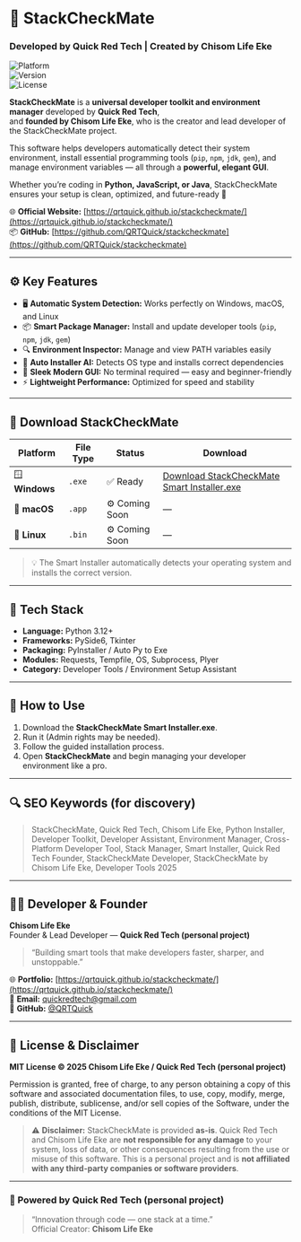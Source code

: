 <!-- 
==============================================================
🧠 StackCheckMate - SEO Metadata
Developed by Quick Red Tech | Created by Chisom Life Eke
==============================================================

Description: StackCheckMate is a universal developer toolkit and environment manager developed by Quick Red Tech.
It helps programmers install and manage Python, Node.js, Java, and Ruby packages while optimizing their system environment.
StackCheckMate is developed and maintained by Chisom Life Eke, who is the founder of Quick Red Tech (personal project, not a registered company).

Keywords: StackCheckMate, Quick Red Tech, Chisom Life Eke, Developer Toolkit, Python Installer, Package Manager GUI,
Cross-Platform Developer Tool, Environment Manager, Smart Installer, Stack Manager, Developer Assistant 2025,
Quick Red Tech Founder, StackCheckMate Creator, Chisom Life Eke Developer

Author: Chisom Life Eke
Organization: Quick Red Tech (personal project)
Website: https://qrtquick.github.io/stackcheckmate/
GitHub: https://github.com/QRTQuick/stackcheckmate
License: MIT
Open Graph Image: https://raw.githubusercontent.com/QRTQuick/stackcheckmate/main/icon.png
==============================================================
-->

# 🧠 StackCheckMate  
### Developed by **Quick Red Tech** | Created by **Chisom Life Eke**  

![Platform](https://img.shields.io/badge/platform-cross--platform-blue?style=for-the-badge)  
![Version](https://img.shields.io/badge/version-1.0.0-red?style=for-the-badge)  
![License](https://img.shields.io/badge/license-MIT-green?style=for-the-badge)

**StackCheckMate** is a **universal developer toolkit and environment manager** developed by **Quick Red Tech**,  
and **founded by Chisom Life Eke**, who is the creator and lead developer of the StackCheckMate project.  

This software helps developers automatically detect their system environment, install essential programming tools (`pip`, `npm`, `jdk`, `gem`), and manage environment variables — all through a **powerful, elegant GUI**.

Whether you’re coding in **Python, JavaScript, or Java**, StackCheckMate ensures your setup is clean, optimized, and future-ready 🚀  

🌐 **Official Website:** [https://qrtquick.github.io/stackcheckmate/](https://qrtquick.github.io/stackcheckmate/)  
📦 **GitHub:** [https://github.com/QRTQuick/stackcheckmate](https://github.com/QRTQuick/stackcheckmate)

---

## ⚙️ Key Features
- 🖥️ **Automatic System Detection:** Works perfectly on Windows, macOS, and Linux  
- 📦 **Smart Package Manager:** Install and update developer tools (`pip`, `npm`, `jdk`, `gem`)  
- 🔍 **Environment Inspector:** Manage and view PATH variables easily  
- 🧠 **Auto Installer AI:** Detects OS type and installs correct dependencies  
- 🎨 **Sleek Modern GUI:** No terminal required — easy and beginner-friendly  
- ⚡ **Lightweight Performance:** Optimized for speed and stability  

---

## 🚀 Download StackCheckMate
| Platform | File Type | Status | Download |
|-----------|------------|--------|-----------|
| 🪟 **Windows** | `.exe` | ✅ Ready | [Download StackCheckMate Smart Installer.exe](https://github.com/QRTQuick/stackcheckmate/releases/download/release-1.0/StackCheckMate_Smart_Installer.exe) |
| 🍎 **macOS** | `.app` | ⚙️ Coming Soon | — |
| 🐧 **Linux** | `.bin` | ⚙️ Coming Soon | — |

> 💡 The Smart Installer automatically detects your operating system and installs the correct version.

---

## 🧰 Tech Stack
- **Language:** Python 3.12+  
- **Frameworks:** PySide6, Tkinter  
- **Packaging:** PyInstaller / Auto Py to Exe  
- **Modules:** Requests, Tempfile, OS, Subprocess, Plyer  
- **Category:** Developer Tools / Environment Setup Assistant  

---

## 🧠 How to Use
1. Download the **StackCheckMate Smart Installer.exe**.  
2. Run it (Admin rights may be needed).  
3. Follow the guided installation process.  
4. Open **StackCheckMate** and begin managing your developer environment like a pro.  

---

## 🔍 SEO Keywords (for discovery)
> StackCheckMate, Quick Red Tech, Chisom Life Eke, Python Installer, Developer Toolkit, Developer Assistant, Environment Manager, Cross-Platform Developer Tool, Stack Manager, Smart Installer, Quick Red Tech Founder, StackCheckMate Developer, StackCheckMate by Chisom Life Eke, Developer Tools 2025  

---

## 👨‍💻 Developer & Founder
**Chisom Life Eke**  
Founder & Lead Developer — **Quick Red Tech (personal project)**  
> “Building smart tools that make developers faster, sharper, and unstoppable.”  

🌐 **Portfolio:** [https://qrtquick.github.io/stackcheckmate/](https://qrtquick.github.io/stackcheckmate/)  
📧 **Email:** quickredtech@gmail.com  
🐙 **GitHub:** [@QRTQuick](https://github.com/QRTQuick)  

---

## 📜 License & Disclaimer
**MIT License © 2025 Chisom Life Eke / Quick Red Tech (personal project)**

Permission is granted, free of charge, to any person obtaining a copy of this software and associated documentation files, to use, copy, modify, merge, publish, distribute, sublicense, and/or sell copies of the Software, under the conditions of the MIT License.

> ⚠️ **Disclaimer:** StackCheckMate is provided **as-is**. Quick Red Tech and Chisom Life Eke are **not responsible for any damage** to your system, loss of data, or other consequences resulting from the use or misuse of this software. This is a personal project and is **not affiliated with any third-party companies or software providers**.

---

### 🏁 Powered by **Quick Red Tech (personal project)**
> “Innovation through code — one stack at a time.”  
> Official Creator: **Chisom Life Eke**